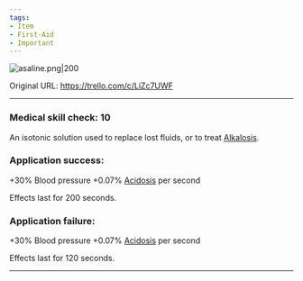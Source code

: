```yaml
---
tags:
- Item
- First-Aid
- Important
---
```


![asaline.png\|200](/Items/Saline%20-%20Attachments/6718845db30472d958dd7d42.png)

Original URL: https://trello.com/c/LiZc7UWF

---

### Medical skill check: 10

An isotonic solution used to replace lost fluids, or to treat [Alkalosis](../Blood/Alkalosis.md).

### Application success:

\+30% Blood pressure
\+0.07% [Acidosis](../Blood/Acidosis.md) per second

Effects last for 200 seconds.

### Application failure:

\+30% Blood pressure
\+0.07% [Acidosis](../Blood/Acidosis.md) per second

Effects last for 120 seconds.

---

